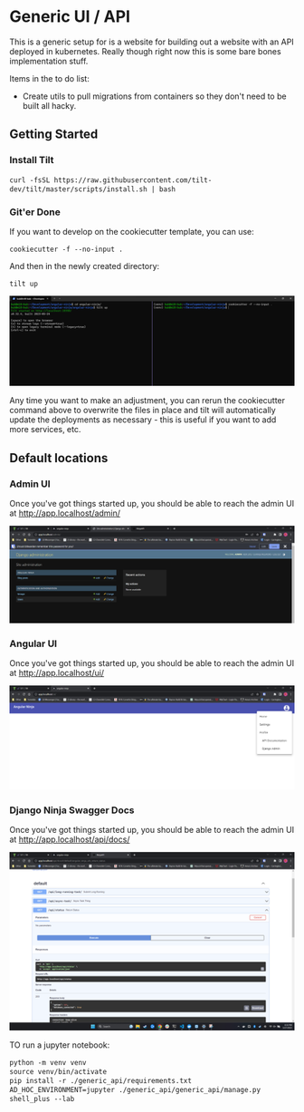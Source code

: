 # Generic UI / API

This is a generic setup for is a website for building out a website with an API deployed in kubernetes.  Really though right now this is some bare bones implementation stuff.

Items in the to do list: 

* Create utils to pull migrations from containers so they don't need to be built all hacky.

## Getting Started

### Install Tilt

```
curl -fsSL https://raw.githubusercontent.com/tilt-dev/tilt/master/scripts/install.sh | bash
```

### Git'er Done

If you want to develop on the cookiecutter template, you can use:

```
cookiecutter -f --no-input .
```

And then in the newly created directory:

```
tilt up
```

![Tilt Up](img/tilt-up.png?raw=true)

Any time you want to make an adjustment, you can rerun the cookiecutter command above to overwrite the files in place and tilt will automatically update
the deployments as necessary - this is useful if you want to add more services, etc.

## Default locations

### Admin UI
Once you've got things started up, you should be able to reach the admin UI at http://app.localhost/admin/

![Admin UI](img/django-admin.png?raw=true)

### Angular UI
Once you've got things started up, you should be able to reach the admin UI at http://app.localhost/ui/

![Angular UI](img/angular-ui.png?raw=true)

### Django Ninja Swagger Docs
Once you've got things started up, you should be able to reach the admin UI at http://app.localhost/api/docs/

![Swagger UI](img/swagger-docs.png?raw=true)


TO run a jupyter notebook: 

```
python -m venv venv
source venv/bin/activate
pip install -r ./generic_api/requirements.txt
AD_HOC_ENVIRONMENT=jupyter ./generic_api/generic_api/manage.py shell_plus --lab
```